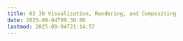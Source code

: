 ```yaml
---
title: 02 3D Visualization, Rendering, and Compositing
date: 2025-09-04T09:30:00
lastmod: 2025-09-04T21:14:57
---
```

